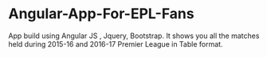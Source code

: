 # Angular-App-For-EPL-Fans
App build using Angular JS , Jquery, Bootstrap. It shows you all the matches held during 2015-16 and 2016-17 Premier League in Table format.
